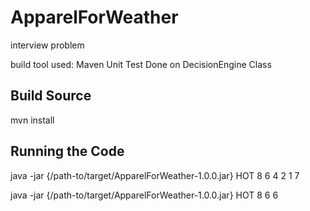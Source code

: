 # ApparelForWeather
interview problem

build tool used: Maven
Unit Test Done on DecisionEngine Class

Build Source
-----------
mvn install

Running the Code
----------------
java -jar {/path-to/target/ApparelForWeather-1.0.0.jar} HOT 8 6 4 2 1 7

java -jar {/path-to/target/ApparelForWeather-1.0.0.jar} HOT 8 6 6




